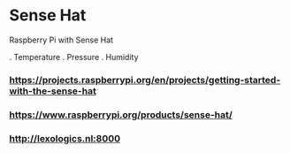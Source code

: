 # Sense Hat

Raspberry Pi with Sense Hat 

. Temperature
. Pressure
. Humidity

### https://projects.raspberrypi.org/en/projects/getting-started-with-the-sense-hat
### https://www.raspberrypi.org/products/sense-hat/
### http://lexologics.nl:8000

